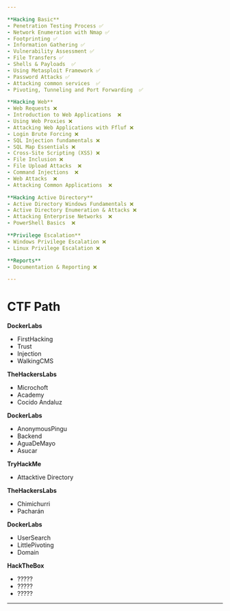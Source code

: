 ```yaml
--- 

**Hacking Basic**
- Penetration Testing Process ✅
- Network Enumeration with Nmap ✅
- Footprinting ✅
- Information Gathering ✅
- Vulnerability Assessment ✅
- File Transfers ✅
- Shells & Payloads  ✅
- Using Metasploit Framework ✅
- Password Attacks ✅
- Attacking common services  ✅
- Pivoting, Tunneling and Port Forwarding  ✅

**Hacking Web**
- Web Requests ❌
- Introduction to Web Applications  ❌
- Using Web Proxies ❌ 
- Attacking Web Applications with Ffluf ❌
- Login Brute Forcing ❌
- SQL Injection fundamentals ❌
- SQL Map Essentials ❌
- Cross-Site Scripting (XSS) ❌
- File Inclusion ❌
- File Upload Attacks  ❌
- Command Injections  ❌
- Web Attacks  ❌
- Attacking Common Applications  ❌

**Hacking Active Directory** 
- Active Directory Windows Fundamentals ❌
- Active Directory Enumeration & Attacks ❌
- Attacking Enterprise Networks  ❌
- PowerShell Basics  ❌

**Privilege Escalation**
- Windows Privilege Escalation ❌
- Linux Privilege Escalation ❌

**Reports**
- Documentation & Reporting ❌

---
```


# CTF Path

**DockerLabs**
- FirstHacking
- Trust
- Injection
- WalkingCMS

**TheHackersLabs**
- Microchoft
- Academy
- Cocido Andaluz

**DockerLabs**
- AnonymousPingu
- Backend
- AguaDeMayo
- Asucar 

**TryHackMe**
- Attacktive Directory 

**TheHackersLabs**
- Chimichurri
- Pacharán

**DockerLabs**
- UserSearch
- LittlePivoting
- Domain 

**HackTheBox**
- ?????
- ?????
- ?????


---